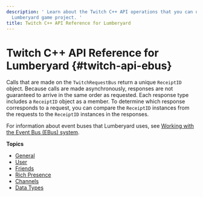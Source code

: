 ```yaml
---
description: ' Learn about the Twitch C++ API operations that you can use for your
  Lumberyard game project. '
title: Twitch C++ API Reference for Lumberyard
---
```

# Twitch C\+\+ API Reference for Lumberyard {#twitch-api-ebus}

Calls that are made on the `TwitchRequestBus` return a unique `ReceiptID` object\. Because calls are made asynchronously, responses are not guaranteed to arrive in the same order as requested\. Each response type includes a `ReceiptID` object as a member\. To determine which response corresponds to a request, you can compare the `ReceiptID` instances from the requests to the `ReceiptID` instances in the responses\.

For information about event buses that Lumberyard uses, see [Working with the Event Bus \(EBus\) system](/docs/userguide/programming/ebus/intro.md)\.

**Topics**
+ [General](/docs/userguide/gems/twitch/ebus-general.md)
+ [User](/docs/userguide/gems/twitch/ebus-user.md)
+ [Friends](/docs/userguide/gems/twitch/ebus-friends.md)
+ [Rich Presence](/docs/userguide/gems/twitch/ebus-rich-presence.md)
+ [Channels](/docs/userguide/gems/twitch/ebus-channels.md)
+ [Data Types](/docs/userguide/gems/twitch/ebus-data-elements.md)